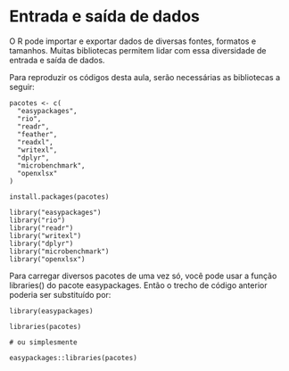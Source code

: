 # Entrada e saída de dados

O R pode importar e exportar dados de diversas fontes, formatos e tamanhos. Muitas bibliotecas permitem lidar com essa diversidade de entrada e saída de dados.

Para reproduzir os códigos desta aula, serão necessárias as bibliotecas a seguir:

```
pacotes <- c(
  "easypackages",
  "rio",
  "readr",
  "feather",
  "readxl",
  "writexl",
  "dplyr",
  "microbenchmark",
  "openxlsx"
)

install.packages(pacotes)

library("easypackages")
library("rio")
library("readr")
library("writexl")
library("dplyr")
library("microbenchmark")
library("openxlsx")
```

Para carregar diversos pacotes de uma vez só, você pode usar a função libraries() do pacote easypackages. Então o trecho de código anterior poderia ser substituído por:

```
library(easypackages)

libraries(pacotes)

# ou simplesmente

easypackages::libraries(pacotes)
```

